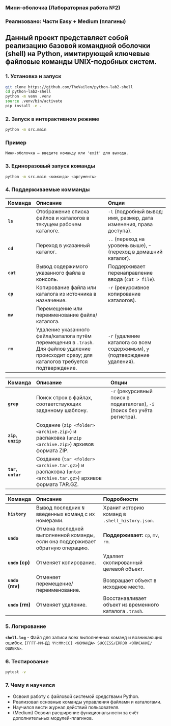 ### Мини-оболочка (Лабораторная работа №2)

### Реализовано: Части Easy + Medium (плагины)

Данный проект представляет собой реализацию базовой командной оболочки (shell) на Python, имитирующей ключевые файловые команды UNIX-подобных систем.
---

### 1. Установка и запуск

```bash
git clone https://github.com/TheVailen/python-lab2-shell
cd python-lab2-shell
python -m venv .venv
source .venv/bin/activate
pip install -e .
```

### 2. Запуск в интерактивном режиме

```bash
python -m src.main
```
### Пример
```
Мини-оболочка — введите команду или 'exit' для выхода.
```

### 3. Единоразовый запуск команды
```bash
python -m src.main <команда> <аргументы>
```

### 4. Поддерживаемые комманды

| Команда | Описание | Опции |
| :--- | :--- | :--- |
| **`ls`** | Отображение списка файлов и каталогов в текущем рабочем каталоге. | `-l` (подробный вывод: имя, размер, дата изменения, права доступа). |
| **`cd`** | Переход в указанный каталог. | `..` (переход на уровень выше), `~` (переход в домашний каталог). |
| **`cat`** | Вывод содержимого указанного файла в консоль. | Поддерживает перенаправление ввода (`cat > file`). |
| **`cp`** | Копирование файла или каталога из источника в назначение. | `-r` (рекурсивное копирование каталогов). |
| **`mv`** | Перемещение или переименование файла/каталога. | |
| **`rm`** | Удаление указанного файла/каталога путём перемещения в `.trash`. Для файлов удаление происходит сразу; для каталогов требуется подтверждение. | `-r` (удаление каталога со всем содержимым), `y` (подтверждение удаления). |

| Команда | Описание | Опции |
| :--- | :--- | :--- |
| **`grep`** | Поиск строк в файлах, соответствующих заданному шаблону. | `-r` (рекурсивный поиск в подкаталогах), `-i` (поиск без учёта регистра). |
| **`zip`, `unzip`** | Создание (`zip <folder> <archive.zip>`) и распаковка (`unzip <archive.zip>`) архивов формата ZIP. | |
| **`tar`, `untar`** | Создание (`tar <folder> <archive.tar.gz>`) и распаковка (`untar <archive.tar.gz>`) архивов формата TAR.GZ. | |

| Команда | Описание | Подробности |
| :--- | :--- | :--- |
| **`history`** | Вывод последних `N` введенных команд с их номерами. | Хранит историю команд в `.shell_history.json`. |
| **`undo`** | Отмена последней выполненной команды, если она поддерживает обратную операцию. | **Поддерживает:** `cp`, `mv`, `rm`. |
| **`undo` (cp)** | Отменяет копирование. | Удаляет скопированный целевой объект. |
| **`undo` (mv)** | Отменяет перемещение/переименование. | Возвращает объект в исходное место. |
| **`undo` (rm)** | Отменяет удаление. | Восстанавливает объект из временного каталога `.trash`. |

### 5. Логирование
**`shell.log`** - Файл для записи всех выполненных команд и возникающих ошибок. `[ГГГГ-ММ-ДД ЧЧ:ММ:СС] <КОМАНДА> SUCCESS/ERROR <ОПИСАНИЕ/ОШИБКА>`.


### 6. Тестирование
```bash
pytest -v
```

### 7. Чему я научился
* Освоил работу с файловой системой средствами Python.
* Реализовал основные команды управления файлами и каталогами.
* Научился вести журнал действий пользователя.
* (Medium) Освоил расширение функциональности за счёт дополнительных модулей-плагинов.
